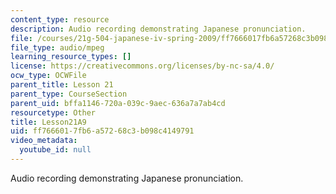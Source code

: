 ```yaml
---
content_type: resource
description: Audio recording demonstrating Japanese pronunciation.
file: /courses/21g-504-japanese-iv-spring-2009/ff7666017fb6a57268c3b098c4149791_Lesson21A9.mp3
file_type: audio/mpeg
learning_resource_types: []
license: https://creativecommons.org/licenses/by-nc-sa/4.0/
ocw_type: OCWFile
parent_title: Lesson 21
parent_type: CourseSection
parent_uid: bffa1146-720a-039c-9aec-636a7a7ab4cd
resourcetype: Other
title: Lesson21A9
uid: ff766601-7fb6-a572-68c3-b098c4149791
video_metadata:
  youtube_id: null
---
```

Audio recording demonstrating Japanese pronunciation.